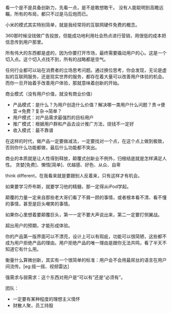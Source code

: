 看一个是不是具备创新力，先看一点，是不是敢想敢干。
没有人能聪明到高瞻远瞩，所有的布局，都只不过是马后炮而已。

小米的模式其实特别简单，就是我经常将的互联网硬件免费的概念。

360那时候没钱做广告投放，但能成功地利用社会热点进行营销，用很低的成本把信息传到用户那里。

所有伟大的东西都是虚的，因为你要打开市场，最终需要撬动用户的心。这是一个切入点。这个切入点找不到，所有的战略都是空气。

任何行业都可以站在消费者的立场思考问题。通过换位思考，你会发现，无论是虚拟的互联网服务，还是现实世界的服务，都存在着大量可以改善用户体验的机会。而你一旦开始着手改善用户体验，那就意味着创新的开始。

商业模式（没有用户价值，就没有商业价值）
- 产品模式：是什么？为用户创造什么价值？解决哪一类用户什么问题？贵->便宜->免费？复杂->简单？
- 用户模式：对产品需求最强烈的目标用户
- 推广模式：根据用户群和产品去设计推广方法，烧钱不一定好
- 收入模式：最不靠谱

在这样的时代，做产品一定要做减法，一定要找对一个点，在这个点上做到极致，否则你什么功能都做，最后什么功能都不突出。

商业的本质就是让人性得到释放，颠覆式创新业不例外，归根结底就是怎样满足人性。
贪婪[免费]、懒惰[简单]、优越感、好色、从众、自卑

think different，在我看来就是要跟别人反着来，只有这样才有机会。

如果要学习乔布斯，就要学习他的精髓，那一定得从iPod学起。

颠覆的力量一定来自那些老大哥们看了不屑一顾的事情，或者根本看不清、看不懂的事情，甚至是巨头嘲笑的事情。

如果你心里想着要颠覆巨头，第一一定不要大声说出来，第二一定要打侧翼战。

超出用户的预期，才能形成体验。

你的产品第一版界面可以不漂亮，设计上可以有瑕疵，功能可以很简陋，这些都不成为用户拒绝产品的理由。用户拒绝产品的唯一理由是跟你无法共鸣，看了半天不知道它有什么用。

衡量什么算微创新，其实有一个很简单的标准：用户会不会用最屌丝的语言在用户间流传。[eg:摇一摇、视频雷达]

强需求与弱需求：这个东西对用户是“可以有”还是“必须有”。

团队：
- 一定要有某种程度的理想主义情怀
- 财散人聚，员工持股